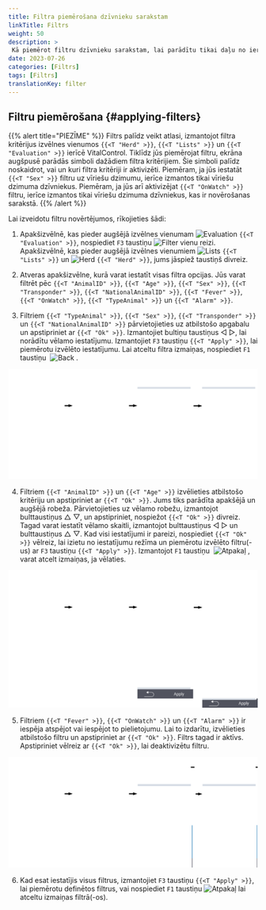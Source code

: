```yaml
---
title: Filtra piemērošana dzīvnieku sarakstam
linkTitle: Filtrs
weight: 50
description: >
 Kā piemērot filtru dzīvnieku sarakstam, lai parādītu tikai daļu no ierīcē esošajiem dzīvniekiem.
date: 2023-07-26
categories: [Filtrs]
tags: [Filtrs]
translationKey: filter
---
```

## Filtru piemērošana {#applying-filters}

{{% alert title="PIEZĪME" %}}
Filtrs palīdz veikt atlasi, izmantojot filtra kritērijus izvēlnes vienumos `{{<T "Herd" >}}`, `{{<T "Lists" >}}` un `{{<T "Evaluation" >}}` ierīcē VitalControl. Tiklīdz jūs piemērojat filtru, ekrāna augšpusē parādās simboli dažādiem filtra kritērijiem. Šie simboli palīdz noskaidrot, vai un kuri filtra kritēriji ir aktivizēti. Piemēram, ja jūs iestatāt `{{<T "Sex" >}}` filtru uz vīriešu dzimumu, ierīce izmantos tikai vīriešu dzimuma dzīvniekus. Piemēram, ja jūs arī aktivizējat `{{<T "OnWatch" >}}` filtru, ierīce izmantos tikai vīriešu dzimuma dzīvniekus, kas ir novērošanas sarakstā.
{{% /alert %}}

Lai izveidotu filtru novērtējumos, rīkojieties šādi:

1. Apakšizvēlnē, kas pieder augšējā izvēlnes vienumam <img src="/icons/main/evaluation.svg" width="50" align="bottom" alt="Evaluation" /> `{{<T "Evaluation" >}}`, nospiediet `F3` taustiņu <img src="/icons/footer/filter.svg" width="25" align="bottom" alt="Filter" /> vienu reizi. Apakšizvēlnē, kas pieder augšējā izvēlnes vienumiem <img src="/icons/main/lists.svg" width="28" align="bottom" alt="Lists" /> `{{<T "Lists" >}}` un <img src="/icons/main/herd.svg" width="60" align="bottom" alt="Herd" /> `{{<T "Herd" >}}`, jums jāspiež taustiņš divreiz.

2. Atveras apakšizvēlne, kurā varat iestatīt visas filtra opcijas. Jūs varat filtrēt pēc `{{<T "AnimalID" >}}`, `{{<T "Age" >}}`, `{{<T "Sex" >}}`, `{{<T "Transponder" >}}`, `{{<T "NationalAnimalID" >}}`, `{{<T "Fever" >}}`, `{{<T "OnWatch" >}}`, `{{<T "TypeAnimal" >}}` un `{{<T "Alarm" >}}`.

3. Filtriem `{{<T "TypeAnimal" >}}`, `{{<T "Sex" >}}`, `{{<T "Transponder" >}}` un `{{<T "NationalAnimalID" >}}` pārvietojieties uz atbilstošo apgabalu un apstipriniet ar `{{<T "Ok" >}}`. Izmantojiet bultiņu taustiņus ◁ ▷, lai norādītu vēlamo iestatījumu. Izmantojiet `F3` taustiņu `{{<T "Apply" >}}`, lai piemērotu izvēlēto iestatījumu. Lai atceltu filtra izmaiņas, nospiediet `F1` taustiņu &nbsp;<img src="/icons/footer/exit.svg" width="25" align="bottom" alt="Back" />&nbsp;.

![VitalControl: menu Novērtējums Izveidot filtru](images/filter.png "Izveidot filtru")

4. Filtriem `{{<T "AnimalID" >}}` un `{{<T "Age" >}}` izvēlieties atbilstošo kritēriju un apstipriniet ar `{{<T "Ok" >}}`. Jums tiks parādīta apakšējā un augšējā robeža. Pārvietojieties uz vēlamo robežu, izmantojot bulttaustiņus △ ▽, un apstipriniet, nospiežot `{{<T "Ok" >}}` divreiz. Tagad varat iestatīt vēlamo skaitli, izmantojot bulttaustiņus ◁ ▷ un bulttaustiņus △ ▽. Kad visi iestatījumi ir pareizi, nospiediet `{{<T "Ok" >}}` vēlreiz, lai izietu no iestatījumu režīma un piemērotu izvēlēto filtru(-us) ar `F3` taustiņu `{{<T "Apply" >}}`. Izmantojot `F1` taustiņu &nbsp;<img src="/icons/footer/exit.svg" width="25" align="bottom" alt="Atpakaļ" />&nbsp;, varat atcelt izmaiņas, ja vēlaties.

![VitalControl: menu Novērtējums Izveidot filtru](images/filter2.png "Izveidot filtru")

5. Filtriem `{{<T "Fever" >}}`, `{{<T "OnWatch" >}}` un `{{<T "Alarm" >}}` ir iespēja atspējot vai iespējot to pielietojumu. Lai to izdarītu, izvēlieties atbilstošo filtru un apstipriniet ar `{{<T "Ok" >}}`. Filtrs tagad ir aktīvs. Apstipriniet vēlreiz ar `{{<T "Ok" >}}`, lai deaktivizētu filtru.

![VitalControl: menu Novērtējums Izveidot filtru](images/filter3.png "Izveidot filtru")

6. Kad esat iestatījis visus filtrus, izmantojiet `F3` taustiņu `{{<T "Apply" >}}`, lai piemērotu definētos filtrus, vai nospiediet `F1` taustiņu <img src="/icons/footer/exit.svg" width="25" align="bottom" alt="Atpakaļ" /> lai atceltu izmaiņas filtrā(-os).
